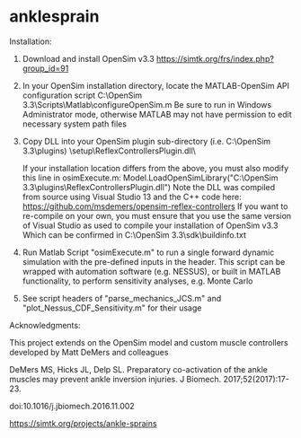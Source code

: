 # anklesprain

Installation:

1) Download and install OpenSim v3.3
      https://simtk.org/frs/index.php?group_id=91

2) In your OpenSim installation directory, locate the MATLAB-OpenSim API configuration script
   C:\OpenSim 3.3\Scripts\Matlab\configureOpenSim.m
   Be sure to run in Windows Administrator mode, otherwise MATLAB may not have permission to edit necessary system path files
   
3) Copy DLL into your OpenSim plugin sub-directory (i.e. C:\OpenSim 3.3\plugins\)
   \setup\ReflexControllersPlugin.dll\ 

   If your installation location differs from the above, you must also modify this line in osimExecute.m:
      Model.LoadOpenSimLibrary("C:\OpenSim 3.3\plugins\ReflexControllersPlugin.dll")
   Note the DLL was compiled from source using Visual Studio 13 and the C++ code here: 
      https://github.com/msdemers/opensim-reflex-controllers
   If you want to re-compile on your own, you must ensure that you use the same version of Visual Studio as used to compile your installation of OpenSim v3.3
   Which can be confirmed in C:\OpenSim 3.3\sdk\buildinfo.txt

4) Run Matlab Script "osimExecute.m" to run a single forward dynamic simulation with the pre-defined inputs 
   in the header. This script can be wrapped with automation software (e.g. NESSUS), or built in MATLAB functionality, to perform sensitivity analyses, e.g. Monte Carlo
   
5) See script headers of "parse_mechanics_JCS.m" and "plot_Nessus_CDF_Sensitivity.m" for their usage


Acknowledgments:

This project extends on the OpenSim model and custom muscle controllers developed by Matt DeMers and colleagues

DeMers MS, Hicks JL, Delp SL. Preparatory co-activation of the ankle muscles may prevent ankle inversion injuries. J Biomech. 2017;52(2017):17-23. 

doi:10.1016/j.jbiomech.2016.11.002

https://simtk.org/projects/ankle-sprains
